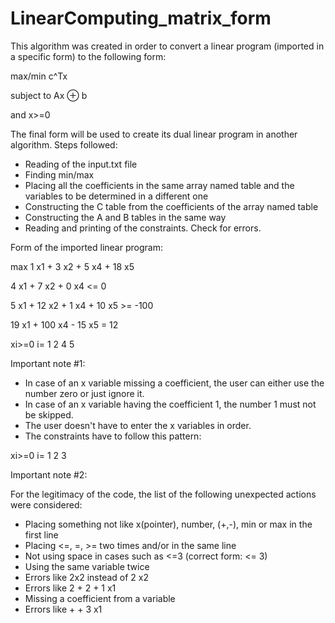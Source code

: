 # LinearComputing_matrix_form
This algorithm was created in order to convert a linear program (imported in a specific form) to the following form:

max/min c^Tx

subject to Ax ⊕ b

and x>=0

The final form will be used to create its dual linear program in another algorithm.
Steps followed:
- Reading of the input.txt file
- Finding min/max
- Placing all the coefficients in the same array named table and the variables to be determined in a different one
- Constructing the C table from the coefficients of the array named table
- Constructing the A and B tables in the same way
- Reading and printing of the constraints. Check for errors.

Form of the imported linear program:

max 1 x1 + 3 x2 + 5 x4 + 18 x5

4 x1 + 7 x2  + 0 x4 <= 0

5 x1 + 12 x2 + 1 x4 + 10 x5 >= -100

19 x1 + 100 x4 - 15 x5 = 12

xi>=0 i= 1 2 4 5

Important note #1:
- In case of an x variable missing a coefficient, the user can either use the number zero or just ignore it.
- In case of an x variable having the coefficient 1, the number 1 must not be skipped. 
- The user doesn't have to enter the x variables in order. 
- The constraints have to follow this pattern:

xi>=0 i= 1 2 3

Important note #2:

For the legitimacy of the code, the list of the following unexpected actions were considered:
 - Placing something not like x(pointer), number, (+,-), min or max in the first line
 - Placing <=, =, >= two times and/or in the same line
 - Not using space in cases such as <=3 (correct form: <= 3)
 - Using the same variable twice
 - Errors like 2x2 instead of 2 x2
 - Errors like 2 + 2 + 1 x1
 - Missing a coefficient from a variable
 - Errors like + + 3 x1

